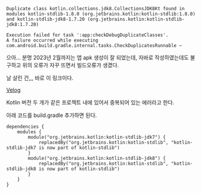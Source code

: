 ```
Duplicate class kotlin.collections.jdk8.CollectionsJDK8Kt found in modules kotlin-stdlib-1.8.0 (org.jetbrains.kotlin:kotlin-stdlib:1.8.0) and kotlin-stdlib-jdk8-1.7.20 (org.jetbrains.kotlin:kotlin-stdlib-jdk8:1.7.20)
```
```
Execution failed for task ':app:checkDebugDuplicateClasses'.
A failure occurred while executing com.android.build.gradle.internal.tasks.CheckDuplicatesRunnable ~
```

으아... 분명 2023년 2월까지는 앱 apk 생성이 잘 되었는데,
자바로 작성하였는데도 불구하고 위의 오류가 자꾸 뜨면서 빌드오류가 생겼다.

날 살린 건,,, 바로 이 링크이다.

[Velog](https://velog.io/@mraz3068/Duplicate-class-kotlin.collections.jdk8.CollectionsJDK8Kt-found-in-modules-kotlin-stdlib-1.8.0-org.jetbrains.kotlinkotlin-stdlib1.8.0-and-kotlin-stdlib-jdk8-1.7.20-org.jetbrains.kotlinkotlin-stdlib-jdk81.7.20)

Kotlin 버전 두 개가 같은 프로젝트 내에 있어서 중복되어 있는 에러라고 한다.

아래 코드를 build.gradle 추가하면 된다.

```
dependencies {
    modules {
        module("org.jetbrains.kotlin:kotlin-stdlib-jdk7") {
            replacedBy("org.jetbrains.kotlin:kotlin-stdlib", "kotlin-stdlib-jdk7 is now part of kotlin-stdlib")
        }
        module("org.jetbrains.kotlin:kotlin-stdlib-jdk8") {
            replacedBy("org.jetbrains.kotlin:kotlin-stdlib", "kotlin-stdlib-jdk8 is now part of kotlin-stdlib")
        }
    }
}
```
